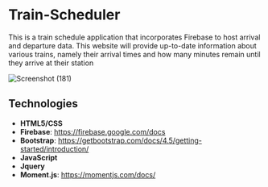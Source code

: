 # Train-Scheduler

This is a train schedule application that incorporates Firebase to host arrival and departure data. This website will provide up-to-date information about various trains, namely their arrival times and how many minutes remain until they arrive at their station

![Screenshot (181)](https://user-images.githubusercontent.com/44280043/81525676-75571080-9323-11ea-9efc-7bf2ae929a61.png)

## Technologies
- **HTML5/CSS**
- **Firebase**: https://firebase.google.com/docs
- **Bootstrap**: https://getbootstrap.com/docs/4.5/getting-started/introduction/
- **JavaScript**
- **Jquery**
- **Moment.js**: https://momentjs.com/docs/

